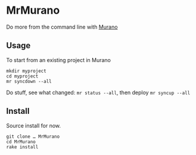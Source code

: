 # MrMurano

Do more from the command line with [Murano](https://exosite.com/platform/)

## Usage

To start from an existing project in Murano
```
mkdir myproject
cd myproject
mr syncdown --all
```

Do stuff, see what changed: `mr status --all`, then deploy `mr syncup --all`

## Install

Source install for now.
```
git clone … MrMurano
cd MrMurano
rake install
```


